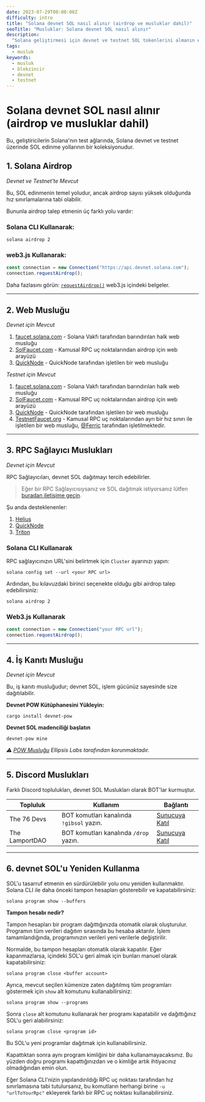 ```yaml
---
date: 2023-07-29T00:00:00Z
difficulty: intro
title: "Solana devnet SOL nasıl alınır (airdrop ve musluklar dahil)"
seoTitle: "Musluklar: Solana devnet SOL nasıl alınır"
description:
  "Solana geliştirmesi için devnet ve testnet SOL tokenlerini almanın en yaygın yollarının bir listesidir. Airdrop, web3.js, POW musluğu ve daha fazlasını içerir."
tags:
  - musluk
keywords:
  - musluk
  - blokzincir
  - devnet
  - testnet
---
```


# Solana devnet SOL nasıl alınır (airdrop ve musluklar dahil)

Bu, geliştiricilerin Solana'nın test ağlarında, Solana devnet ve testnet üzerinde SOL edinme yollarının bir koleksiyonudur.

## 1. Solana Airdrop

_Devnet ve Testnet'te Mevcut_

Bu, SOL edinmenin temel yoludur, ancak airdrop sayısı yüksek olduğunda hız sınırlamalarına tabi olabilir.

Bununla airdrop talep etmenin üç farklı yolu vardır:

### Solana CLI Kullanarak:

```shell
solana airdrop 2
```

### web3.js Kullanarak:

```js
const connection = new Connection("https://api.devnet.solana.com");
connection.requestAirdrop();
```

Daha fazlasını görün:
[`requestAirdrop()`](https://solana-labs.github.io/solana-web3.js/v1.x/classes/Connection.html#requestAirdrop) web3.js içindeki belgeler.

---

## 2. Web Musluğu

_Devnet için Mevcut_

1. [faucet.solana.com](https://faucet.solana.com) - Solana Vakfı tarafından barındırılan halk web musluğu
2. [SolFaucet.com](https://solfaucet.com/) - Kamusal RPC uç noktalarından airdrop için web arayüzü
3. [QuickNode](https://faucet.quicknode.com/solana/devnet) - QuickNode tarafından işletilen bir web musluğu

_Testnet için Mevcut_

1. [faucet.solana.com](https://faucet.solana.com) - Solana Vakfı tarafından barındırılan halk web musluğu
2. [SolFaucet.com](https://solfaucet.com/) - Kamusal RPC uç noktalarından airdrop için web arayüzü
3. [QuickNode](https://faucet.quicknode.com/solana/testnet) - QuickNode tarafından işletilen bir web musluğu
4. [TestnetFaucet.org](https://testnetfaucet.org) - Kamusal RPC uç noktalarından ayrı bir hız sınırı ile işletilen bir web musluğu, [@Ferric](https://twitter.com/ferric) tarafından işletilmektedir.

---

## 3. RPC Sağlayıcı Muslukları

_Devnet için Mevcut_

RPC Sağlayıcıları, devnet SOL dağıtmayı tercih edebilirler.

> Eğer bir RPC Sağlayıcısıysanız ve SOL dağıtmak istiyorsanız lütfen
> [buradan iletişime geçin](https://c852ena8x5c.typeform.com/to/cUj1iRhS).

Şu anda desteklenenler:

1. [Helius](https://www.helius.dev/)
2. [QuickNode](https://faucet.quicknode.com/solana/devnet)
3. [Triton](https://triton.one/)

### Solana CLI Kullanarak

RPC sağlayıcınızın URL'sini belirtmek için `Cluster` ayarınızı yapın:

```shell
solana config set --url <your RPC url>
```

Ardından, bu kılavuzdaki birinci seçenekte olduğu gibi airdrop talep edebilirsiniz:

```shell
solana airdrop 2
```

### Web3.js Kullanarak

```js
const connection = new Connection("your RPC url");
connection.requestAirdrop();
```

---

## 4. İş Kanıtı Musluğu

_Devnet için Mevcut_

Bu, iş kanıtı musluğudur; devnet SOL, işlem gücünüz sayesinde size dağıtılabilir.

**Devnet POW Kütüphanesini Yükleyin:**

```shell
cargo install devnet-pow
```

**Devnet SOL madenciliği başlatın**

```shell
devnet-pow mine
```

_⚠️ [POW Musluğu](https://github.com/jarry-xiao/proof-of-work-faucet) Ellipsis Labs tarafından korunmaktadır._

---

## 5. Discord Muslukları

Farklı Discord toplulukları, devnet SOL Muslukları olarak BOT'lar kurmuştur.

| Topluluk      | Kullanım                                                       | Bağlantı                                         |
| -------------- | ------------------------------------------------------------- | -------------------------------------------- |
| The 76 Devs    | BOT komutları kanalında `!gibsol` yazın.                    | [Sunucuya Katıl](https://discord.gg/RrChGyDeRv) |
| The LamportDAO | BOT komutları kanalında `/drop  ` yazın.   | [Sunucuya Katıl](https://discord.gg/JBVrJgtFkq) |

---

## 6. devnet SOL'u Yeniden Kullanma

SOL'u tasarruf etmenin en sürdürülebilir yolu onu yeniden kullanmaktır. Solana CLI ile daha önceki tampon hesapları gösterebilir ve kapatabilirsiniz:

```shell
solana program show --buffers
```


**Tampon hesabı nedir?**

Tampon hesapları bir program dağıttığınızda otomatik olarak oluşturulur. Programın tüm verileri dağıtım sırasında bu hesaba aktarılır. İşlem tamamlandığında, programınızın verileri yeni verilerle değiştirilir.



Normalde, bu tampon hesapları otomatik olarak kapatılır. Eğer kapanmazlarsa, içindeki SOL'u geri almak için bunları manuel olarak kapatabilirsiniz:

```shell
solana program close <buffer account>
```

Ayrıca, mevcut seçilen kümenize zaten dağıtılmış tüm programları göstermek için `show` alt komutunu kullanabilirsiniz:

```shell
solana program show --programs
```

Sonra `close` alt komutunu kullanarak her programı kapatabilir ve dağıttığınız SOL'u geri alabilirsiniz:

```shell
solana program close <program id>
```

Bu SOL'u yeni programlar dağıtmak için kullanabilirsiniz.



Kapattıktan sonra aynı program kimliğini bir daha kullanamayacaksınız. Bu yüzden doğru programı kapattığınızdan ve o kimliğe artık ihtiyacınız olmadığından emin olun.

Eğer Solana CLI'nizin yapılandırıldığı RPC uç noktası tarafından hız sınırlamasına tabi tutulursanız, bu komutların herhangi birine `-u "urlToYourRpc"` ekleyerek farklı bir RPC uç noktası kullanabilirsiniz.

